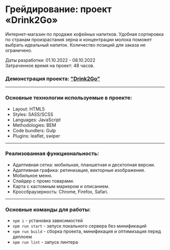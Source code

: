 # Грейдирование: проект «Drink2Go»

Интернет-магазин по продаже кофейных напитков. Удобная сортировка по странам произрастания зерна и концентрации молока поможет выбрать идеальный напиток. Количество позиций для заказа не ограничено.

Даты разработки: 01.10.2022 - 08.10.2022<br>
Затраченное время на проект: 48 часов.

### Демонстрация проекта: ["Drink2Go"](https://michaelbezz.github.io/drink-to-go-grading/)

---

### Основные технологии используемые в проекте:
* Layout: HTML5
* Styles: SASS/SCSS
* Languages: JavaScript
* Methodologies: BEM
* Code bundlers: Gulp
* Plugins: leaflet, swiper

---

### Реализованная функциональность:
* Адаптивная сетка: мобильная, планшетная и десктопная версии.
* Адаптивная графика: ретинизация, векторные изображения.
* Мобильное меню.
* Слайдер с промо товарами.
* Карта с кастомным маркером и описанием.
* Кроссбраузерность: Chrome, Firefox, Safari.

---

### Основные команды для работы:
* `npm i` - установка зависимостей
* `npm run start` - запуск локального сервера без минификаций
* `npm run build` - сборка проекта, минификация и оптимизация перед деплоем
* `npm run lint` - запуск линтера
